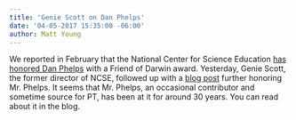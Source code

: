 ```yaml
---
title: 'Genie Scott on Dan Phelps'
date: '04-05-2017 15:35:00 -06:00' 
author: Matt Young
---
```


We reported in February that the National Center for Science Education <a href="https://pandasthumb.org/archives/2017/02/Phelps-Wins.html">has honored Dan Phelps</a> with a Friend of Darwin award. Yesterday, Genie Scott, the former director of NCSE, followed up with a <a href="https://ncse.com/blog/2017/03/friend-darwin-daniel-j-phelps-0018494">blog post</a> further honoring Mr. Phelps. It seems that Mr. Phelps, an occasional contributor and sometime source for PT, has been at it for around 30 years. You can read about it in the blog.
